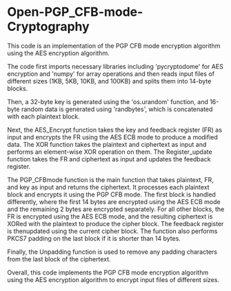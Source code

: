 # Open-PGP_CFB-mode-Cryptography
This code is an implementation of the PGP CFB mode encryption algorithm using the AES encryption algorithm. 

The code first imports necessary libraries including 'pycryptodome' for AES encryption and 'numpy' for array operations and then reads input files of different sizes (1KB, 5KB, 10KB, and 100KB) and splits them into 14-byte blocks. 

Then, a 32-byte key is generated using the 'os.urandom' function, and 16-byte random data is generated using 'randbytes', which is concatenated with each plaintext block. 

Next, the AES_Encrypt function takes the key and feedback register (FR) as input and encrypts the FR using the AES ECB mode to produce a modified data. The XOR function takes the plaintext and ciphertext as input and performs an element-wise XOR operation on them. The Register_update function takes the FR and ciphertext as input and updates the feedback register. 

The PGP_CFBmode function is the main function that takes plaintext, FR, and key as input and returns the ciphertext. It processes each plaintext block and encrypts it using the PGP CFB mode. The first block is handled differently, where the first 14 bytes are encrypted using the AES ECB mode and the remaining 2 bytes are encrypted separately. For all other blocks, the FR is encrypted using the AES ECB mode, and the resulting ciphertext is XORed with the plaintext to produce the cipher block. The feedback register is thenupdated using the current cipher block. The function also performs PKCS7 padding on the last block if it is shorter than 14 bytes. 

Finally, the Unpadding function is used to remove any padding characters from the last block of the ciphertext. 

Overall, this code implements the PGP CFB mode encryption algorithm using the AES encryption algorithm to encrypt input files of different sizes.
